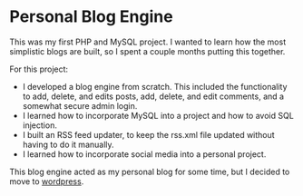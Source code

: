 # Personal Blog Engine

This was my first PHP and MySQL project. I wanted to learn how the most simplistic blogs are built, so I spent a couple months putting this together. 

For this project:
- I developed a blog engine from scratch. This included the functionality to add, delete, and edits posts, add, delete, and edit comments, and a somewhat secure admin login.
- I learned how to incorporate MySQL into a project and how to avoid SQL injection.
- I built an RSS feed updater, to keep the rss.xml file updated without having to do it manually.
- I learned how to incorporate social media into a personal project.

This blog engine acted as my personal blog for some time, but I decided to move to <a href="www.dotordogh.wordpress.com">wordpress</a>.


